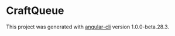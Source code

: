 # CraftQueue

This project was generated with [angular-cli](https://github.com/angular/angular-cli) version 1.0.0-beta.28.3.

